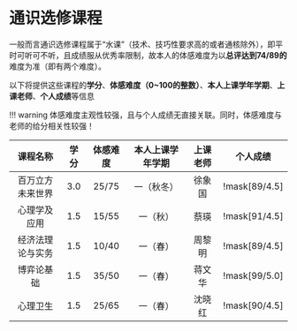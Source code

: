 # 通识选修课程

一般而言通识选修课程属于“水课”（技术、技巧性要求高的或者通核除外），即平时可听可不听，且成绩服从优秀率限制，故本人的体感难度为以**总评达到74/89的**难度为准（即有两个难度）。

以下将提供这些课程的**学分**、**体感难度（0~100的整数）**、**本人上课学年学期**、**上课老师**、**个人成绩**等信息

!!! warning
    体感难度主观性较强，且与个人成绩无直接关联。同时，体感难度与老师的给分相关性较强！

| 课程名称 | 学分 | 体感难度 | 本人上课学年学期 | 上课老师 | 个人成绩 | 
| :-: | :-: | :-: | :-: | :-: | :-: | 
| 百万立方未来世界 | 3.0 | 25/75 | 一（秋冬） | 徐象国 | !mask[89/4.5] | 
| 心理学及应用 | 1.5 | 15/55 | 一（秋） | 蔡瑛 | !mask[91/4.5] | 
| 经济法理论与实务 | 1.5 | 10/40 | 一（春） | 周黎明 | !mask[89/4.5] | 
| 博弈论基础 | 1.5 | 35/50 | 一（春） | 蒋文华 | !mask[99/5.0] | 
| 心理卫生 | 1.5 | 25/65 | 一（春） | 沈晓红 | !mask[90/4.5] | 